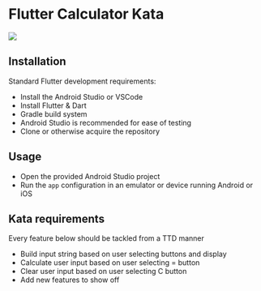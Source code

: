 # Flutter Calculator Kata

![](https://github.com/phillwiggins/flutter_calculator_tdd_kata/blob/master/screenshots/screenshot.PNG)

## Installation

Standard Flutter development requirements:

* Install the Android Studio or VSCode
* Install Flutter & Dart
* Gradle build system
* Android Studio is recommended for ease of testing
* Clone or otherwise acquire the repository

## Usage

* Open the provided Android Studio project
* Run the `app` configuration in an emulator or device running Android or iOS

## Kata requirements
Every feature below should be tackled from a TTD manner

* Build input string based on user selecting buttons and display
* Calculate user input based on user selecting = button
* Clear user input based on user selecting C button
* Add new features to show off